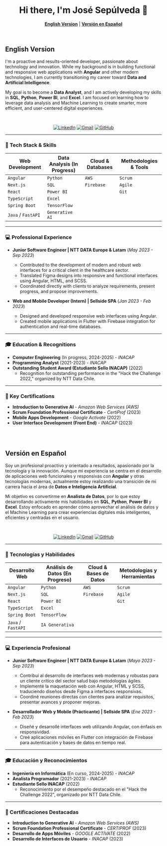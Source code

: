 <div align="center">
  <h1>
    Hi there, I'm José Sepúlveda 👋
  </h1>
  <p>
    <strong><a href="#english-version">English Version</a></strong> | <strong><a href="#versión-en-español">Versión en Español</a></strong>
  </p>
</div>

<br>

<a name="english-version"></a>
## English Version

I'm a proactive and results-oriented developer, passionate about technology and innovation. While my background is in building functional and responsive web applications with **Angular** and other modern technologies, I am currently transitioning my career toward **Data and Artificial Intelligence**.

My goal is to become a **Data Analyst**, and I am actively developing my skills in **SQL**, **Python**, **Power BI**, and **Excel**. I am focused on learning how to leverage data analysis and Machine Learning to create smarter, more efficient, and user-centered digital experiences.

<br>

<p align="center">
  <a href="https://www.linkedin.com/in/josesepulvedapino/"><img src="https://img.shields.io/badge/LinkedIn-0077B5?style=for-the-badge&logo=linkedin&logoColor=white" alt="LinkedIn"></a>
  <a href="mailto:josealejandrosepulvedapino@gmail.com"><img src="https://img.shields.io/badge/Gmail-D14836?style=for-the-badge&logo=gmail&logoColor=white" alt="Gmail"></a>
  <a href="https://github.com/josesepulvedapino"><img src="https://img.shields.io/badge/GitHub-181717?style=for-the-badge&logo=github&logoColor=white" alt="GitHub"></a>
</p>

---

### 🚀 Tech Stack & Skills

| Web Development  | Data Analysis (In Progress) | Cloud & Databases   | Methodologies & Tools |
|------------------|-----------------------------|---------------------|-----------------------|
| `Angular`        | `Python`                    | `AWS`               | `Scrum`               |
| `Next.js`        | `SQL`                       | `Firebase`          | `Agile`               |
| `React`          | `Power BI`                  |                     | `Git`                 |
| `TypeScript`     | `Excel`                     |                     |                       |
| `Spring Boot`    | `TensorFlow`                |                     |                       |
| `Java` / `FastAPI`| `Generative AI`             |                     |                       |

---

### 💻 Professional Experience

* **Junior Software Engineer | NTT DATA Europe & Latam** (_May 2023 - Sep 2023_)
    * Contributed to the development of modern and robust web interfaces for a critical client in the healthcare sector.
    * Translated Figma designs into responsive and functional interfaces using Angular, HTML, and SCSS.
    * Coordinated directly with clients to analyze requirements, present progress, and propose improvements.

* **Web and Mobile Developer (Intern) | Sellside SPA** (_Jan 2023 - Feb 2023_)
    * Designed and developed responsive web interfaces using Angular.
    * Created mobile applications in Flutter with Firebase integration for authentication and real-time databases.

---

### 🎓 Education & Recognitions

* **Computer Engineering** (In progress, 2024-2025) - _INACAP_
* **Programming Analyst** (2021-2023) - _INACAP_
* **Outstanding Student Award (Estudiante Sello INACAP)** (2022)
    * Recognition for outstanding performance in the "Hack the Challenge 2022," organized by NTT Data Chile.

---

### 📄 Key Certifications

* **Introduction to Generative AI** - _Amazon Web Services (AWS)_
* **Scrum Foundation Professional Certificate** - _CertiProf_ (2023)
* **Mobile Apps Development** - _Google Activate_ (2022)
* **User Interface Development (Front End)** - _INACAP_ (2023)

<br>
<br>

<a name="versión-en-español"></a>
## Versión en Español

Soy un profesional proactivo y orientado a resultados, apasionado por la tecnología y la innovación. Aunque mi experiencia se centra en el desarrollo de aplicaciones web funcionales y responsivas con **Angular** y otras tecnologías modernas, actualmente estoy realizando una transición de mi carrera hacia el área de **Datos e Inteligencia Artificial**.

Mi objetivo es convertirme en **Analista de Datos**, por lo que estoy desarrollando activamente mis habilidades en **SQL**, **Python**, **Power BI** y **Excel**. Estoy enfocado en aprender cómo aprovechar el análisis de datos y el Machine Learning para crear experiencias digitales más inteligentes, eficientes y centradas en el usuario.

<br>

<p align="center">
  <a href="https://www.linkedin.com/in/josesepulvedapino/"><img src="https://img.shields.io/badge/LinkedIn-0077B5?style=for-the-badge&logo=linkedin&logoColor=white" alt="LinkedIn"></a>
  <a href="mailto:josealejandrosepulvedapino@gmail.com"><img src="https://img.shields.io/badge/Gmail-D14836?style=for-the-badge&logo=gmail&logoColor=white" alt="Gmail"></a>
  <a href="https://github.com/josesepulvedapino"><img src="https://img.shields.io/badge/GitHub-181717?style=for-the-badge&logo=github&logoColor=white" alt="GitHub"></a>
</p>

---

### 🚀 Tecnologías y Habilidades

| Desarrollo Web    | Análisis de Datos (En Progreso) | Cloud & Bases de Datos | Metodologías y Herramientas |
|-------------------|---------------------------------|------------------------|-----------------------------|
| `Angular`         | `Python`                        | `AWS`                  | `Scrum`                     |
| `Next.js`         | `SQL`                           | `Firebase`             | `Agile`                     |
| `React`           | `Power BI`                      |                        | `Git`                       |
| `TypeScript`      | `Excel`                         |                        |                             |
| `Spring Boot`     | `TensorFlow`                    |                        |                             |
| `Java` / `FastAPI`| `IA Generativa`                 |                        |                             |

---

### 💻 Experiencia Profesional

* **Junior Software Engineer | NTT DATA Europe & Latam** (_Mayo 2023 - Sep 2023_)
    * Contribuí al desarrollo de interfaces web modernas y robustas para un cliente crítico del sector salud bajo metodologías ágiles.
    * Implementé la maquetación web con Angular, HTML y SCSS, traduciendo diseños desde Figma a interfaces responsivas.
    * Coordiné reuniones directas con clientes para analizar requisitos, presentar avances y proponer mejoras.

* **Desarrollador Web y Mobile (Prácticante) | Sellside SPA** (_Ene 2023 - Feb 2023_)
    * Diseñé y desarrollé interfaces web utilizando Angular, con énfasis en responsividad.
    * Creé aplicaciones móviles en Flutter con integración de Firebase para autenticación y bases de datos en tiempo real.

---

### 🎓 Educación y Reconocimientos

* **Ingeniería en Informática** (En curso, 2024-2025) - _INACAP_
* **Analista Programador** (2021-2023) - _INACAP_
* **Estudiante Sello INACAP** (2022)
    * Reconocimiento por el desempeño destacado en el "Hack the Challenge 2022", organizado por NTT Data Chile.

---

### 📄 Certificaciones Destacadas

* **Introduction to Generative AI** - _Amazon Web Services (AWS)_
* **Scrum Foundation Professional Certificate** - _CERTIPROF_ (2023)
* **Desarrollo de Apps Móviles** - _GOOGLE ACTÍVATE_ (2022)
* **Desarrollo de Interfaces de Usuario** - _INACAP_ (2023)
